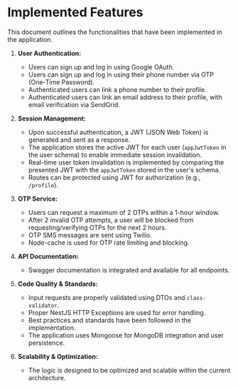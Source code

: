 # Implemented Features

This document outlines the functionalities that have been implemented in the application.

1.  **User Authentication:**
    *   Users can sign up and log in using Google OAuth.
    *   Users can sign up and log in using their phone number via OTP (One-Time Password).
    *   Authenticated users can link a phone number to their profile.
    *   Authenticated users can link an email address to their profile, with email verification via SendGrid.

2.  **Session Management:**
    *   Upon successful authentication, a JWT (JSON Web Token) is generated and sent as a response.
    *   The application stores the active JWT for each user (`appJwtToken` in the user schema) to enable immediate session invalidation.
    *   Real-time user token invalidation is implemented by comparing the presented JWT with the `appJwtToken` stored in the user's schema.
    *   Routes can be protected using JWT for authorization (e.g., `/profile`).

3.  **OTP Service:**
    *   Users can request a maximum of 2 OTPs within a 1-hour window.
    *   After 2 invalid OTP attempts, a user will be blocked from requesting/verifying OTPs for the next 2 hours.
    *   OTP SMS messages are sent using Twilio.
    *   Node-cache is used for OTP rate limiting and blocking.

4.  **API Documentation:**
    *   Swagger documentation is integrated and available for all endpoints.

5.  **Code Quality & Standards:**
    *   Input requests are properly validated using DTOs and `class-validator`.
    *   Proper NestJS HTTP Exceptions are used for error handling.
    *   Best practices and standards have been followed in the implementation.
    *   The application uses Mongoose for MongoDB integration and user persistence.

6.  **Scalability & Optimization:**
    *   The logic is designed to be optimized and scalable within the current architecture.
